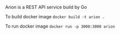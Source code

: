 Arion is a REST API service build by Go

To build docker image
`docker build -t arion .`

To run docker image
`docker run -p 3000:3000 arion`
